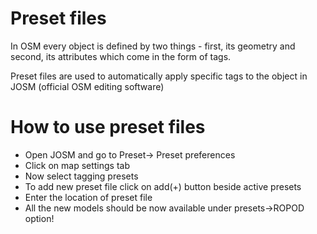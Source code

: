 # Preset files
In OSM every object is defined by two things - first, its geometry and second, its attributes which come in the form of tags. 

Preset files are used to automatically apply specific tags to the object in JOSM (official OSM editing software)

# How to use preset files
* Open JOSM and go to Preset-> Preset preferences
* Click on map settings tab
* Now select tagging presets
* To add new preset file click on add(+) button beside active presets
* Enter the location of preset file
* All the new models should be now available under presets->ROPOD option!


